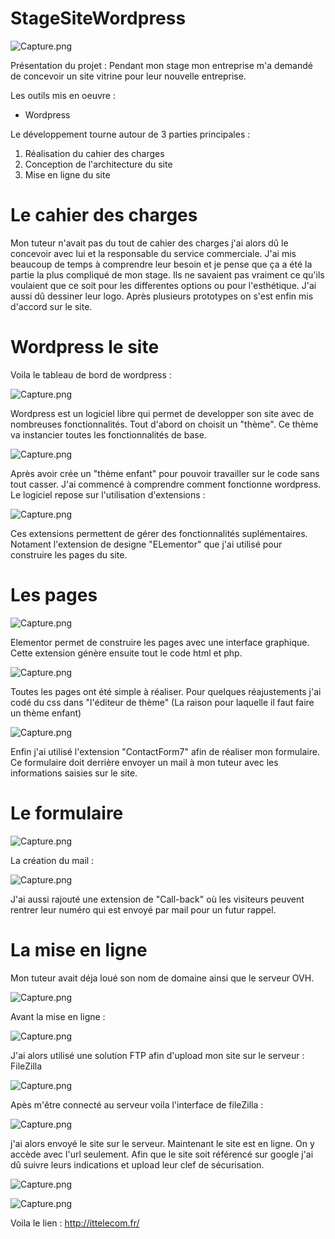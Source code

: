 # StageSiteWordpress

![Capture.png](https://github.com/SamGdy/StageSiteWordpress/blob/master/ImagesStage/Site.JPG)

Présentation du projet : Pendant mon stage mon entreprise m'a demandé de concevoir un site vitrine pour leur nouvelle entreprise.

Les outils mis en oeuvre :
* Wordpress

Le développement tourne autour de 3 parties principales :
1. Réalisation du cahier des charges
2. Conception de l'architecture du site
3. Mise en ligne du site

 # Le cahier des charges 
 
Mon tuteur n'avait pas du tout de cahier des charges j'ai alors dû le concevoir avec lui et la responsable du service commerciale.
J'ai mis beaucoup de temps à comprendre leur besoin et je pense que ça a été la partie la plus compliqué de mon stage.
Ils ne savaient pas vraiment ce qu'ils voulaient que ce soit pour les differentes options ou pour l'esthétique.
J'ai aussi dû dessiner leur logo.
Après plusieurs prototypes on s'est enfin mis d'accord sur le site.

# Wordpress le site 

Voila le tableau de bord de wordpress :

![Capture.png](https://github.com/SamGdy/StageSiteWordpress/blob/master/ImagesStage/WordpressTabBord.JPG)

Wordpress est un logiciel libre qui permet de developper son site avec de nombreuses fonctionnalités.
Tout d'abord on choisit un "thème". Ce thème va instancier toutes les fonctionnalités de base.

![Capture.png](https://github.com/SamGdy/StageSiteWordpress/blob/master/ImagesStage/Theme.JPG)

Après avoir crée un "thème enfant" pour pouvoir travailler sur le code sans tout casser.
J'ai commencé à comprendre comment fonctionne wordpress. Le logiciel repose sur l'utilisation d'extensions :

![Capture.png](https://github.com/SamGdy/StageSiteWordpress/blob/master/ImagesStage/WordpressExtr.JPG)

Ces extensions permettent de gérer des fonctionnalités suplémentaires. Notament l'extension de designe "ELementor" que j'ai utilisé pour construire les pages du site.

 # Les pages 

![Capture.png](https://github.com/SamGdy/StageSiteWordpress/blob/master/ImagesStage/WordPressPages.JPG)

Elementor permet de construire les pages avec une interface graphique. Cette extension génère ensuite tout le code html et php.

![Capture.png](https://github.com/SamGdy/StageSiteWordpress/blob/master/ImagesStage/WordpressElementor.JPG)

Toutes les pages ont été simple à réaliser.
Pour quelques réajustements j'ai codé du css dans "l'éditeur de thème" (La raison pour laquelle il faut faire un thème enfant)

![Capture.png](https://github.com/SamGdy/StageSiteWordpress/blob/master/ImagesStage/WordpressCodeCSS.JPG)

Enfin j'ai utilisé l'extension "ContactForm7" afin de réaliser mon formulaire.
Ce formulaire doit derrière envoyer un mail à mon tuteur avec les informations saisies sur le site.

# Le formulaire 

![Capture.png](https://github.com/SamGdy/StageSiteWordpress/blob/master/ImagesStage/WordpressContact.JPG) 

La création du mail :

![Capture.png](https://github.com/SamGdy/StageSiteWordpress/blob/master/ImagesStage/WordpressContact2.JPG)

J'ai aussi rajouté une extension de "Call-back" où les visiteurs peuvent rentrer leur numéro qui est envoyé par mail pour un futur rappel.

# La mise en ligne 

Mon tuteur avait déja loué son nom de domaine ainsi que le serveur OVH.

![Capture.png](https://github.com/SamGdy/StageSiteWordpress/blob/master/ImagesStage/OVH.PNG)

Avant la mise en ligne : 

![Capture.png](https://github.com/SamGdy/StageSiteWordpress/blob/master/ImagesStage/AvantEnligne.PNG)

J'ai alors utilisé une solution FTP afin d'upload mon site sur le serveur : FileZilla

![Capture.png](https://github.com/SamGdy/StageSiteWordpress/blob/master/ImagesStage/Fili.PNG)

Apès m'être connecté au serveur voila l'interface de fileZilla :

![Capture.png](https://github.com/SamGdy/StageSiteWordpress/blob/master/ImagesStage/FileZila.PNG)

j'ai alors envoyé le site sur le serveur.
Maintenant le site est en ligne. On y accède avec l'url seulement.
Afin que le site soit référencé sur google j'ai dû suivre leurs indications et upload leur clef de sécurisation.

![Capture.png](https://github.com/SamGdy/StageSiteWordpress/blob/master/ImagesStage/Referencement.PNG)

![Capture.png](https://github.com/SamGdy/StageSiteWordpress/blob/master/ImagesStage/FilleZilla.PNG)

Voila le lien : http://ittelecom.fr/
